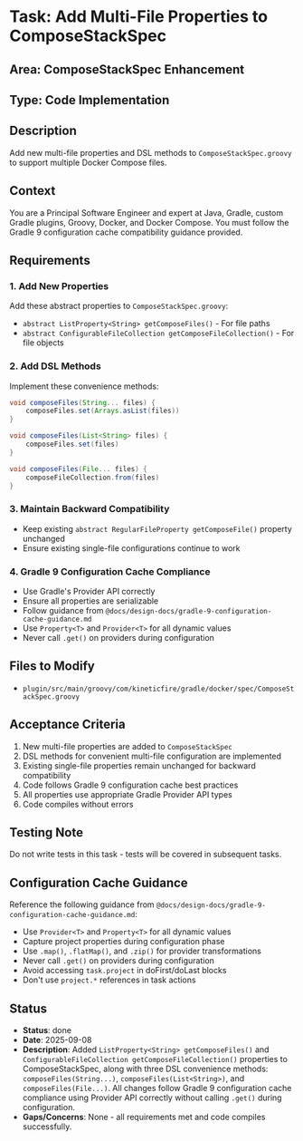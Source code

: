 # Task: Add Multi-File Properties to ComposeStackSpec

## Area: ComposeStackSpec Enhancement

## Type: Code Implementation

## Description
Add new multi-file properties and DSL methods to `ComposeStackSpec.groovy` to support multiple Docker Compose files.

## Context
You are a Principal Software Engineer and expert at Java, Gradle, custom Gradle plugins, Groovy, Docker, and Docker Compose. You must follow the Gradle 9 configuration cache compatibility guidance provided.

## Requirements

### 1. Add New Properties
Add these abstract properties to `ComposeStackSpec.groovy`:
- `abstract ListProperty<String> getComposeFiles()` - For file paths
- `abstract ConfigurableFileCollection getComposeFileCollection()` - For file objects

### 2. Add DSL Methods
Implement these convenience methods:
```groovy
void composeFiles(String... files) {
    composeFiles.set(Arrays.asList(files))
}

void composeFiles(List<String> files) {
    composeFiles.set(files)  
}

void composeFiles(File... files) {
    composeFileCollection.from(files)
}
```

### 3. Maintain Backward Compatibility
- Keep existing `abstract RegularFileProperty getComposeFile()` property unchanged
- Ensure existing single-file configurations continue to work

### 4. Gradle 9 Configuration Cache Compliance
- Use Gradle's Provider API correctly
- Ensure all properties are serializable
- Follow guidance from `@docs/design-docs/gradle-9-configuration-cache-guidance.md`
- Use `Property<T>` and `Provider<T>` for all dynamic values
- Never call `.get()` on providers during configuration

## Files to Modify
- `plugin/src/main/groovy/com/kineticfire/gradle/docker/spec/ComposeStackSpec.groovy`

## Acceptance Criteria
1. New multi-file properties are added to `ComposeStackSpec`
2. DSL methods for convenient multi-file configuration are implemented
3. Existing single-file properties remain unchanged for backward compatibility
4. Code follows Gradle 9 configuration cache best practices
5. All properties use appropriate Gradle Provider API types
6. Code compiles without errors

## Testing Note
Do not write tests in this task - tests will be covered in subsequent tasks.

## Configuration Cache Guidance
Reference the following guidance from `@docs/design-docs/gradle-9-configuration-cache-guidance.md`:
- Use `Provider<T>` and `Property<T>` for all dynamic values
- Capture project properties during configuration phase
- Use `.map()`, `.flatMap()`, and `.zip()` for provider transformations
- Never call `.get()` on providers during configuration
- Avoid accessing `task.project` in doFirst/doLast blocks
- Don't use `project.*` references in task actions

## Status
- **Status**: done
- **Date**: 2025-09-08
- **Description**: Added `ListProperty<String> getComposeFiles()` and `ConfigurableFileCollection getComposeFileCollection()` properties to ComposeStackSpec, along with three DSL convenience methods: `composeFiles(String...)`, `composeFiles(List<String>)`, and `composeFiles(File...)`. All changes follow Gradle 9 configuration cache compliance using Provider API correctly without calling `.get()` during configuration.
- **Gaps/Concerns**: None - all requirements met and code compiles successfully.